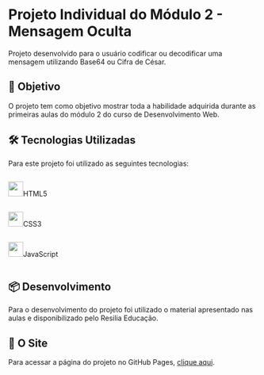 # Projeto Individual do Módulo 2 - Mensagem Oculta

<p>Projeto desenvolvido para o usuário codificar ou decodificar uma mensagem utilizando Base64 ou Cifra de César.</p>

<h2>🚀 Objetivo</h2>

<p>O projeto tem como objetivo mostrar toda a habilidade adquirida durante as primeiras aulas do módulo 2 do curso de Desenvolvimento Web.</p>

<h2>🛠️ Tecnologias Utilizadas</h2>

<p>Para este projeto foi utilizado as seguintes tecnologias:</p>
<div style="display:flex;flex-direction:column;">
<p><img src="https://user-images.githubusercontent.com/65381107/196037267-fecea9a3-707c-4593-b8f2-5312e5460226.png" style=" width:30px;cursor:default">HTML5</p>
<p><img src="https://user-images.githubusercontent.com/65381107/196037366-644f5ea7-3d70-4842-9e71-d44dd1788a0f.png" style=" width:30px;cursor:default">CSS3</p>
<p><img src="https://user-images.githubusercontent.com/65381107/196037868-0db149ff-301a-4162-a36a-73577f5c4302.png" style=" width:30px;cursor:default">JavaScript</p>
</div>

<h2>📦 Desenvolvimento</h2>

<p>Para o desenvolvimento do projeto foi utilizado o material apresentado nas aulas e disponibilizado pelo Resilia Educação.</p>

<h2>📌 O Site</h2>

<p>Para acessar a página do projeto no GitHub Pages, <a href="https://vihprogramer.github.io/Codificador/">clique aqui</a>.</p>
